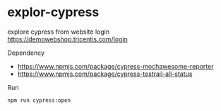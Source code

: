 # explor-cypress

explore cypress from website login https://demowebshop.tricentis.com/login

Dependency
- https://www.npmjs.com/package/cypress-mochawesome-reporter
- https://www.npmjs.com/package/cypress-testrail-all-status

Run

```sh
npm run cypress:open
```
